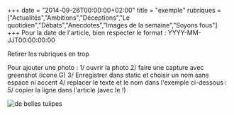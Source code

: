 +++
date = "2014-09-26T00:00:00+02:00"
title = "exemple"
rubriques =["Actualités","Ambitions","Déceptions","Le quotidien","Débats","Anecdotes","Images de la semaine","Soyons fous"]
+++
Pour la date de l'article, bien respecter le format :
YYYY-MM-JJT00:00:00:00

Retirer les rubriques en trop

Pour ajouter une photo :
1/ ouvrir la photo
2/ faire une capture avec greenshot (icone G)
3/ Enregistrer dans static et choisir un nom sans espace ni accent
4/ replacer le texte et le nom dans l'exemple ci-dessous :
5/ copier la ligne dans l'article (avec le !)

![de belles tulipes](/Tulips.jpg)


